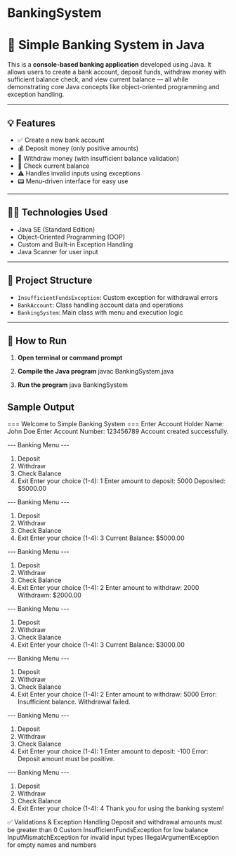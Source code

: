 # BankingSystem
# 🏦 Simple Banking System in Java

This is a **console-based banking application** developed using Java. It allows users to create a bank account, deposit funds, withdraw money with sufficient balance check, and view current balance — all while demonstrating core Java concepts like object-oriented programming and exception handling.

---

## 💡 Features

- ✅ Create a new bank account
- 💰 Deposit money (only positive amounts)
- 💸 Withdraw money (with insufficient balance validation)
- 💼 Check current balance
- ⚠️ Handles invalid inputs using exceptions
- 📟 Menu-driven interface for easy use

---

## 🧑‍💻 Technologies Used

- Java SE (Standard Edition)
- Object-Oriented Programming (OOP)
- Custom and Built-in Exception Handling
- Java Scanner for user input

---

## 📁 Project Structure
- `InsufficientFundsException`: Custom exception for withdrawal errors  
- `BankAccount`: Class handling account data and operations  
- `BankingSystem`: Main class with menu and execution logic

---

## 🚀 How to Run

1. **Open terminal or command prompt**

2. **Compile the Java program**
   javac BankingSystem.java
3. **Run the program**
   java BankingSystem

## Sample Output 
=== Welcome to Simple Banking System ===
Enter Account Holder Name: John Doe
Enter Account Number: 123456789
Account created successfully.


--- Banking Menu ---
1. Deposit
2. Withdraw
3. Check Balance
4. Exit
Enter your choice (1-4): 1
Enter amount to deposit: 5000
Deposited: $5000.00

--- Banking Menu ---
1. Deposit
2. Withdraw
3. Check Balance
4. Exit
Enter your choice (1-4): 3
Current Balance: $5000.00

--- Banking Menu ---
1. Deposit
2. Withdraw
3. Check Balance
4. Exit
Enter your choice (1-4): 2
Enter amount to withdraw: 2000
Withdrawn: $2000.00

--- Banking Menu ---
1. Deposit
2. Withdraw
3. Check Balance
4. Exit
Enter your choice (1-4): 3
Current Balance: $3000.00

--- Banking Menu ---
1. Deposit
2. Withdraw
3. Check Balance
4. Exit
Enter your choice (1-4): 2
Enter amount to withdraw: 5000
Error: Insufficient balance. Withdrawal failed.

--- Banking Menu ---
1. Deposit
2. Withdraw
3. Check Balance
4. Exit
Enter your choice (1-4): 1
Enter amount to deposit: -100
Error: Deposit amount must be positive.

--- Banking Menu ---
1. Deposit
2. Withdraw
3. Check Balance
4. Exit
Enter your choice (1-4): 4
Thank you for using the banking system!

✅ Validations & Exception Handling
Deposit and withdrawal amounts must be greater than 0
Custom InsufficientFundsException for low balance
InputMismatchException for invalid input types
IllegalArgumentException for empty names and numbers
